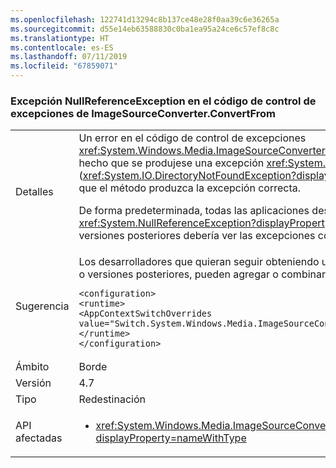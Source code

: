 ```yaml
---
ms.openlocfilehash: 122741d13294c8b137ce48e28f0aa39c6e36265a
ms.sourcegitcommit: d55e14eb63588830c0ba1ea95a24ce6c57ef8c8c
ms.translationtype: HT
ms.contentlocale: es-ES
ms.lasthandoff: 07/11/2019
ms.locfileid: "67859071"
---
```

### <a name="nullreferenceexception-in-exception-handling-code-from-imagesourceconverterconvertfrom"></a>Excepción NullReferenceException en el código de control de excepciones de ImageSourceConverter.ConvertFrom

|   |   |
|---|---|
|Detalles|Un error en el código de control de excepciones <xref:System.Windows.Media.ImageSourceConverter.ConvertFrom(System.ComponentModel.ITypeDescriptorContext,System.Globalization.CultureInfo,System.Object)> ha hecho que se produjese una excepción <xref:System.NullReferenceException?displayProperty=name> incorrecta en lugar de la excepción prevista (<xref:System.IO.DirectoryNotFoundException?displayProperty=name> o <xref:System.IO.FileNotFoundException?displayProperty=name>). Este cambio corrige el error para que el método produzca la excepción correcta. <p/>De forma predeterminada, todas las aplicaciones destinadas a .NET Framework 4.6.2 y versiones anteriores continuarán iniciando la excepción <xref:System.NullReferenceException?displayProperty=name> por motivos de compatibilidad. Los desarrolladores que seleccionen como destino .NET Framework 4.7 y versiones posteriores debería ver las excepciones correctas.|
|Sugerencia|Los desarrolladores que quieran seguir obteniendo una excepción <xref:System.NullReferenceException?displayProperty=name> cuando el destino sea .NET Framework 4.7 o versiones posteriores, pueden agregar o combinar lo siguiente en el archivo App.config de la aplicación:<pre><code class="lang-xml">&lt;configuration&gt;&#13;&#10;&lt;runtime&gt;&#13;&#10;&lt;AppContextSwitchOverrides value=&quot;Switch.System.Windows.Media.ImageSourceConverter.OverrideExceptionWithNullReferenceException=true&quot;/&gt;&#13;&#10;&lt;/runtime&gt;&#13;&#10;&lt;/configuration&gt;&#13;&#10;</code></pre>|
|Ámbito|Borde|
|Versión|4.7|
|Tipo|Redestinación|
|API afectadas|<ul><li><xref:System.Windows.Media.ImageSourceConverter.ConvertFrom(System.ComponentModel.ITypeDescriptorContext,System.Globalization.CultureInfo,System.Object)?displayProperty=nameWithType></li></ul>|

